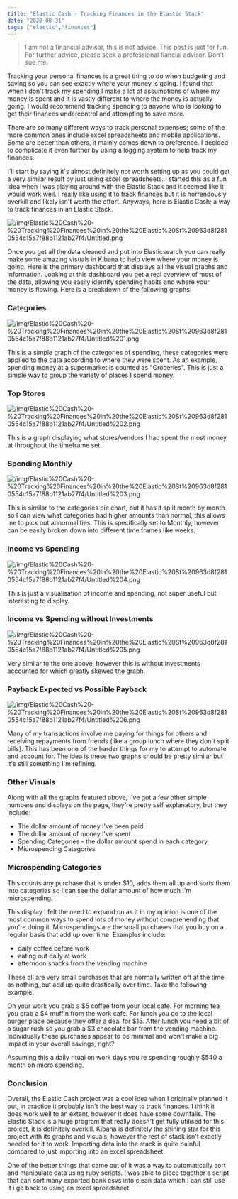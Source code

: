 ```yaml
---
title: "Elastic Cash - Tracking Finances in the Elastic Stack"
date: "2020-08-31"
tags: ["elastic","finances"]
---
```


> I am not a financial advisor, this is not advice. This post is just for fun. For further advice, please seek a professional fiancial advisor. Don't sue me.

Tracking your personal finances is a great thing to do when budgeting and saving so you can see exactly where your money is going. I found that when I don't track my spending I make a lot of assumptions of where my money is spent and it is vastly different to where the money is actually going. I would recommend tracking spending to anyone who is looking to get their finances undercontrol and attempting to save more.

There are so many different ways to track personal expenses; some of the more common ones include excel spreadsheets and mobile applications. Some are better than others, it mainly comes down to preference. I decided to complicate it even further by using a logging system to help track my finances.

I'll start by saying it's almost definitely not worth setting up as you could get a very similar result by just using excel spreadsheets. I started this as a fun idea when I was playing around with the Elastic Stack and it seemed like it would work well. I really like using it to track finances but it is horrendously overkill and likely isn't worth the effort. Anyways, here is Elastic Cash; a way to track finances in an Elastic Stack.

![/img/Elastic%20Cash%20-%20Tracking%20Finances%20in%20the%20Elastic%20St%20963d8f2810554c15a7f88b1121ab27f4/Untitled.png](/img/Elastic%20Cash%20-%20Tracking%20Finances%20in%20the%20Elastic%20St%20963d8f2810554c15a7f88b1121ab27f4/Untitled.png)

Once you get all the data cleaned and put into Elasticsearch you can really make some amazing visuals in Kibana to help view where your money is going. Here is the primary dashboard that displays all the visual graphs and information. Looking at this dashboard you get a real overview of most of the data, allowing you easily identify spending habits and where your money is flowing. Here is a breakdown of the following graphs:

### Categories

![/img/Elastic%20Cash%20-%20Tracking%20Finances%20in%20the%20Elastic%20St%20963d8f2810554c15a7f88b1121ab27f4/Untitled%201.png](/img/Elastic%20Cash%20-%20Tracking%20Finances%20in%20the%20Elastic%20St%20963d8f2810554c15a7f88b1121ab27f4/Untitled%201.png)

This is a simple graph of the categories of spending, these categories were applied to the data according to where they were spent. As an example, spending money at a supermarket is counted as "Groceries". This is just a simple way to group the variety of places I spend money.

### Top Stores

![/img/Elastic%20Cash%20-%20Tracking%20Finances%20in%20the%20Elastic%20St%20963d8f2810554c15a7f88b1121ab27f4/Untitled%202.png](/img/Elastic%20Cash%20-%20Tracking%20Finances%20in%20the%20Elastic%20St%20963d8f2810554c15a7f88b1121ab27f4/Untitled%202.png)

This is a graph displaying what stores/vendors I had spent the most money at throughout the timeframe set.

### Spending Monthly

![/img/Elastic%20Cash%20-%20Tracking%20Finances%20in%20the%20Elastic%20St%20963d8f2810554c15a7f88b1121ab27f4/Untitled%203.png](/img/Elastic%20Cash%20-%20Tracking%20Finances%20in%20the%20Elastic%20St%20963d8f2810554c15a7f88b1121ab27f4/Untitled%203.png)

This is similar to the categories pie chart, but it has it split month by month so I can view what categories had higher amounts than normal, this allows me to pick out abnormalities. This is specifically set to Monthly, however can be easily broken down into different time frames like weeks.

### Income vs Spending

![/img/Elastic%20Cash%20-%20Tracking%20Finances%20in%20the%20Elastic%20St%20963d8f2810554c15a7f88b1121ab27f4/Untitled%204.png](/img/Elastic%20Cash%20-%20Tracking%20Finances%20in%20the%20Elastic%20St%20963d8f2810554c15a7f88b1121ab27f4/Untitled%204.png)

This is just a visualisation of income and spending, not super useful but interesting to display.

### Income vs Spending without Investments

![/img/Elastic%20Cash%20-%20Tracking%20Finances%20in%20the%20Elastic%20St%20963d8f2810554c15a7f88b1121ab27f4/Untitled%205.png](/img/Elastic%20Cash%20-%20Tracking%20Finances%20in%20the%20Elastic%20St%20963d8f2810554c15a7f88b1121ab27f4/Untitled%205.png)

Very similar to the one above, however this is without investments accounted for which greatly skewed the graph.

### Payback Expected vs Possible Payback

![/img/Elastic%20Cash%20-%20Tracking%20Finances%20in%20the%20Elastic%20St%20963d8f2810554c15a7f88b1121ab27f4/Untitled%206.png](/img/Elastic%20Cash%20-%20Tracking%20Finances%20in%20the%20Elastic%20St%20963d8f2810554c15a7f88b1121ab27f4/Untitled%206.png)

Many of my transactions involve me paying for things for others and receiving repayments from friends (like a group lunch where they don't split bills). This has been one of the harder things for my to attempt to automate and account for. The idea is these two graphs should be pretty similar but it's still something I'm refining.

### Other Visuals

Along with all the graphs featured above, I've got a few other simple numbers and displays on the page, they're pretty self explanatory, but they include:

- The dollar amount of money I've been paid
- The dollar amount of money I've spent
- Spending Categories - the dollar amount spend in each category
- Microspending Categories

### Microspending Categories

This counts any purchase that is under $10, adds them all up and sorts them into categories so I can see the dollar amount of how much I'm microspending.

This display I felt the need to expand on as it in my opinion is one of the most common ways to spend lots of money without comprehending that you're doing it. Microspendings are the small purchases that you buy on a regular basis that add up over time. Examples include:

- daily coffee before work
- eating out daily at work
- afternoon snacks from the vending machine

These all are very small purchases that are normally written off at the time as nothing, but add up quite drastically over time. Take the following example:

On your work you grab a $5 coffee from your local cafe. For morning tea you grab a $4 muffin from the work cafe. For lunch you go to the local burger place because they offer a deal for $15. After lunch you need a bit of a sugar rush so you grab a $3 chocolate bar from the vending machine. Individually these purchases appear to be minimal and won't make a big impact in your overall savings, right? 

Assuming this a daily ritual on work days you're spending roughly $540 a month on micro spending.

### Conclusion

Overall, the Elastic Cash project was a cool idea when I originally planned it out, in practice it probably isn't the best way to track finances. I think it does work well to an extent, however it does have some downfalls. The Elastic Stack is a huge program that really doesn't get fully utilised for this project, it is definitely overkill. Kibana is definitely the shining star for this project with its graphs and visuals, however the rest of stack isn't exactly needed for it to work. Importing data into the stack is quite painful compared to just importing into an excel spreadsheet. 

One of the better things that came out of it was a way to automatically sort and manipulate data using ruby scripts. I was able to piece together a script that can sort many exported bank csvs into clean data which I can still use if i go back to using an excel spreadsheet.
